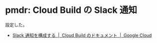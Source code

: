 # pmdr: Cloud Build の Slack 通知

設定した。

- [Slack 通知を構成する  \|  Cloud Build のドキュメント  \|  Google Cloud](https://cloud.google.com/build/docs/configuring-notifications/configure-slack#using_cel_to_filter_build_events)
